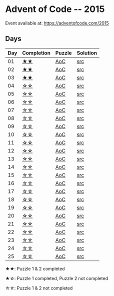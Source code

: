 # Advent of Code -- 2015

Event available at: <https://adventofcode.com/2015>

## Days

|Day|Completion    |Puzzle                                     |Solution                |
|---|--------------|-------------------------------------------|------------------------|
|01 |[★★](day_01)|[AoC](https://adventofcode.com/2015/day/1) |[src](day_01/src/lib.rs)|
|02 |[★★](day_02)|[AoC](https://adventofcode.com/2015/day/2) |[src](day_02/src/lib.rs)|
|03 |[★★](day_03)|[AoC](https://adventofcode.com/2015/day/3) |[src](day_03/src/lib.rs)|
|04 |[☆☆](day_04)|[AoC](https://adventofcode.com/2015/day/4) |[src](day_04/src/lib.rs)|
|05 |[☆☆](day_05)|[AoC](https://adventofcode.com/2015/day/5) |[src](day_05/src/lib.rs)|
|06 |[☆☆](day_06)|[AoC](https://adventofcode.com/2015/day/6) |[src](day_06/src/lib.rs)|
|07 |[☆☆](day_07)|[AoC](https://adventofcode.com/2015/day/7) |[src](day_07/src/lib.rs)|
|08 |[☆☆](day_08)|[AoC](https://adventofcode.com/2015/day/8) |[src](day_08/src/lib.rs)|
|09 |[☆☆](day_09)|[AoC](https://adventofcode.com/2015/day/9) |[src](day_09/src/lib.rs)|
|10 |[☆☆](day_10)|[AoC](https://adventofcode.com/2015/day/10)|[src](day_10/src/lib.rs)|
|11 |[☆☆](day_11)|[AoC](https://adventofcode.com/2015/day/11)|[src](day_11/src/lib.rs)|
|12 |[☆☆](day_12)|[AoC](https://adventofcode.com/2015/day/12)|[src](day_12/src/lib.rs)|
|13 |[☆☆](day_13)|[AoC](https://adventofcode.com/2015/day/13)|[src](day_13/src/lib.rs)|
|14 |[☆☆](day_14)|[AoC](https://adventofcode.com/2015/day/14)|[src](day_14/src/lib.rs)|
|15 |[☆☆](day_15)|[AoC](https://adventofcode.com/2015/day/15)|[src](day_15/src/lib.rs)|
|16 |[☆☆](day_16)|[AoC](https://adventofcode.com/2015/day/16)|[src](day_16/src/lib.rs)|
|17 |[☆☆](day_17)|[AoC](https://adventofcode.com/2015/day/17)|[src](day_17/src/lib.rs)|
|18 |[☆☆](day_18)|[AoC](https://adventofcode.com/2015/day/18)|[src](day_18/src/lib.rs)|
|19 |[☆☆](day_19)|[AoC](https://adventofcode.com/2015/day/19)|[src](day_19/src/lib.rs)|
|20 |[☆☆](day_20)|[AoC](https://adventofcode.com/2015/day/20)|[src](day_20/src/lib.rs)|
|21 |[☆☆](day_21)|[AoC](https://adventofcode.com/2015/day/21)|[src](day_21/src/lib.rs)|
|22 |[☆☆](day_22)|[AoC](https://adventofcode.com/2015/day/22)|[src](day_22/src/lib.rs)|
|23 |[☆☆](day_23)|[AoC](https://adventofcode.com/2015/day/23)|[src](day_23/src/lib.rs)|
|24 |[☆☆](day_24)|[AoC](https://adventofcode.com/2015/day/24)|[src](day_24/src/lib.rs)|
|25 |[☆☆](day_25)|[AoC](https://adventofcode.com/2015/day/25)|[src](day_25/src/lib.rs)|

★★: Puzzle 1 & 2 completed

★☆: Puzzle 1 completed, Puzzle 2 not completed

☆☆: Puzzle 1 & 2 not completed
